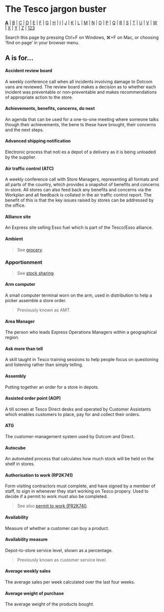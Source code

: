 # The Tesco jargon buster

[**A**](a.md) | [B](b.md) | [C](c.md) | [D](d.md) | [E](e.md) | [F](f.md) | [G](g.md) | [H](h.md) | [I](i.md) | [J](j.md) | [K](k.md) | [L](l.md) | [M](m.md) | [N](n.md) | [O](o.md) | [P](p.md) | [Q](q.md) | [R](r.md) | [S](s.md) | [T](t.md) | [U](u.md) | [V](v.md) | [W](w.md) | [X](x.md) | [Y](y.md) | [Z](z.md) | [123](123.md)

Search this page by pressing Ctrl+F on Windows, ⌘+F on Mac, or choosing ‘find on page’ in your browser menu.

## A is for…

#### Accident review board
A weekly conference call when all incidents involving damage to Dotcom vans are reviewed. The review board makes a decision as to whether each incident was preventable or non-preventable and makes recommendations of appropriate action to the store.

#### Achievements, benefits, concerns, do next
An agenda that can be used for a one-to-one meeting where someone talks though their achievements, the bene ts these have brought, their concerns and the next steps.

#### Advanced shipping notification
Electronic process that noti es a depot of a delivery as it is being unloaded by the supplier.

#### Air traffic control (ATC)
A weekly conference call with Store Managers, representing all formats and all parts of the country, which provides a snapshot of benefits and concerns in-store. All stores can also feed back any benefits and concerns via the Workplan and all feedback is collated in the air traffic control report. The benefit of this is that the key issues raised by stores can be addressed by the office.

#### Alliance site
An Express site selling Esso fuel which is part of the Tesco/Esso alliance.

#### Ambient
> See [grocery](g.md#grocery).

### Apportionment
> See [stock sharing](s.md#stock-sharing).

#### Arm computer
A small computer terminal worn on the arm, used in distribution to help a picker assemble a store order.
> Previously known as AMT.

#### Area Manager
The person who leads Express Operations Managers within a geographical region.

#### Ask more than tell
A skill taught in Tesco training sessions to help people focus on questioning and listening rather than simply telling.

#### Assembly
Putting together an order for a store in depots.

#### Assisted order point (AOP)
A till screen at Tesco Direct desks and operated by Customer Assistants which enables customers to place, pay for and collect their orders.

#### ATG
The customer-management system used by Dotcom and Direct.

#### Autocube
An automated process that calculates how much stock will be held on the shelf in stores.

#### Authorisation to work (RP2K741)
Form visiting contractors must complete, and have signed by a member of staff, to sign in whenever they start working on Tesco propery. Used to decide if a permit to work must also be completed.
> See also [permit to work (PR2K740](p.md#permit-to-work-rp2k740).

#### Availability
Measure of whether a customer can buy a product.

#### Availability measure
Depot-to-store service level, shown as a percentage.
> Previously known as customer service level.

#### Average weekly sales
The average sales per week calculated over the last four weeks.

#### Average weight of purchase
The average weight of the products bought.
